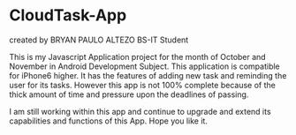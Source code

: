 # CloudTask-App
created by BRYAN PAULO ALTEZO
BS-IT Student

  This is my Javascript Application project for the month of October and November in Android Development Subject.
This application is compatible for iPhone6 higher. It has the features of adding new task and reminding the user for its tasks. However this app is not 100% complete because of the thick amount of time and pressure upon the deadlines of passing. 

  I am still working within this app and continue to upgrade and extend its capabilities and functions of this App. Hope you like it.
